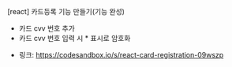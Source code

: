[react] 카드등록 기능 만들기(기능 완성)
- 카드 cvv 번호 추가
- 카드 cvv 번호 입력 시 * 표시로 암호화

* 링크: https://codesandbox.io/s/react-card-registration-09wszp
